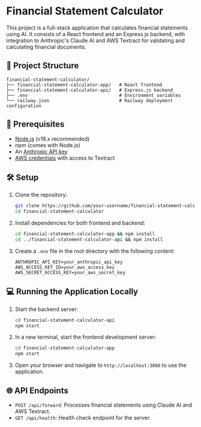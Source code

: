 # Financial Statement Calculator

This project is a full-stack application that calculates financial statements using AI. It consists of a React frontend and an Express.js backend, with integration to Anthropic's Claude AI and AWS Textract for validating and calculating financial documents.

## 📁 Project Structure

```
financial-statement-calculator/
├── financial-statement-calculator-app/   # React frontend
├── financial-statement-calculator-api/   # Express.js backend
├── .env                                  # Environment variables
└── railway.json                          # Railway deployment configuration
```

## 🚀 Prerequisites

- [Node.js](https://nodejs.org/) (v18.x recommended)
- npm (comes with Node.js)
- An [Anthropic API key](https://www.anthropic.com/)
- [AWS credentials](https://aws.amazon.com/) with access to Textract

## 🛠️ Setup

1. Clone the repository:
   ```bash
   git clone https://github.com/your-username/financial-statement-calculator.git
   cd financial-statement-calculator
   ```

2. Install dependencies for both frontend and backend:
   ```bash
   cd financial-statement-calculator-app && npm install
   cd ../financial-statement-calculator-api && npm install
   ```

3. Create a `.env` file in the root directory with the following content:
   ```env
   ANTHROPIC_API_KEY=your_anthropic_api_key
   AWS_ACCESS_KEY_ID=your_aws_access_key
   AWS_SECRET_ACCESS_KEY=your_aws_secret_key
   ```

## 💻 Running the Application Locally

1. Start the backend server:
   ```bash
   cd financial-statement-calculator-api
   npm start
   ```

2. In a new terminal, start the frontend development server:
   ```bash
   cd financial-statement-calculator-app
   npm start
   ```

3. Open your browser and navigate to `http://localhost:3000` to use the application.

## 🌐 API Endpoints

- `POST /api/forward`: Processes financial statements using Claude AI and AWS Textract.
- `GET /api/health`: Health check endpoint for the server.
